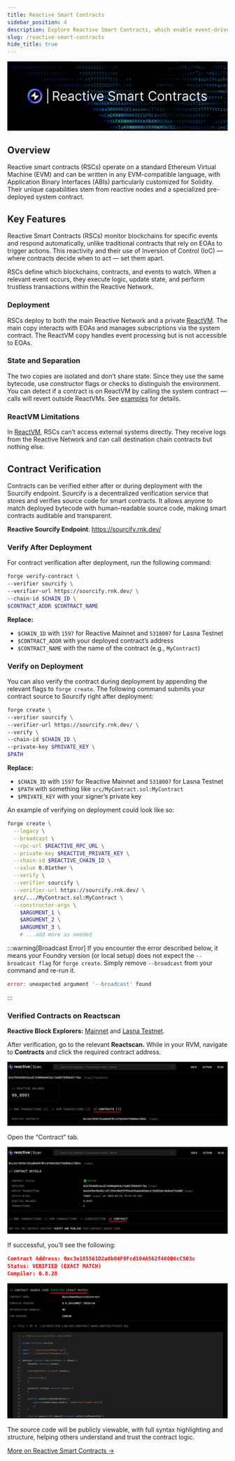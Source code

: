 ```yaml
---
title: Reactive Smart Contracts
sidebar_position: 4
description: Explore Reactive Smart Contracts, which enable event-driven interactions and transaction creation. Learn their setup, processing, and applications through clear examples.
slug: /reactive-smart-contracts
hide_title: true
---
```


![Reactive Smart Contracts Image](./img/reactive-smart-contracts.jpg)

## Overview

Reactive smart contracts (RSCs) operate on a standard Ethereum Virtual Machine (EVM) and can be written in any EVM-compatible language, with Application Binary Interfaces (ABIs) particularly customized for Solidity. Their unique capabilities stem from reactive nodes and a specialized pre-deployed system contract.

## Key Features

Reactive Smart Contracts (RSCs) monitor blockchains for specific events and respond automatically, unlike traditional contracts that rely on EOAs to trigger actions. This reactivity and their use of Inversion of Control (IoC) — where contracts decide when to act — set them apart.

RSCs define which blockchains, contracts, and events to watch. When a relevant event occurs, they execute logic, update state, and perform trustless transactions within the Reactive Network.

### Deployment

RSCs deploy to both the main Reactive Network and a private [ReactVM](./reactvm.md). The main copy interacts with EOAs and manages subscriptions via the system contract. The ReactVM copy handles event processing but is not accessible to EOAs.

### State and Separation

The two copies are isolated and don’t share state. Since they use the same bytecode, use constructor flags or checks to distinguish the environment. You can detect if a contract is on ReactVM by calling the system contract — calls will revert outside ReactVMs. See [examples](./demos.md) for details.

### ReactVM Limitations

In [ReactVM](./reactvm.md), RSCs can’t access external systems directly. They receive logs from the Reactive Network and can call destination chain contracts but nothing else.

## Contract Verification

Contracts can be verified either after or during deployment with the Sourcify endpoint. Sourcify is a decentralized verification service that stores and verifies source code for smart contracts. It allows anyone to match deployed bytecode with human-readable source code, making smart contracts auditable and transparent.

**Reactive Sourcify Endpoint**: https://sourcify.rnk.dev/

### Verify After Deployment

For contract verification after deployment, run the following command:

```bash
forge verify-contract \
--verifier sourcify \
--verifier-url https://sourcify.rnk.dev/ \
--chain-id $CHAIN_ID \
$CONTRACT_ADDR $CONTRACT_NAME
```

**Replace:**

- `$CHAIN_ID` with `1597` for Reactive Mainnet and `5318007` for Lasna Testnet
- `$CONTRACT_ADDR` with your deployed contract’s address
- `$CONTRACT_NAME` with the name of the contract (e.g., `MyContract`)

### Verify on Deployment

You can also verify the contract during deployment by appending the relevant flags to `forge create`. The following command submits your contract source to Sourcify right after deployment:

```bash
forge create \
--verifier sourcify \
--verifier-url https://sourcify.rnk.dev/ \
--verify \
--chain-id $CHAIN_ID \
--private-key $PRIVATE_KEY \
$PATH
```

**Replace:**

- `$CHAIN_ID` with `1597` for Reactive Mainnet and `5318007` for Lasna Testnet
- `$PATH` with something like `src/MyContract.sol:MyContract`
- `$PRIVATE_KEY` with your signer’s private key

An example of verifying on deployment could look like so: 

```bash
forge create \
  --legacy \
  --broadcast \
  --rpc-url $REACTIVE_RPC_URL \
  --private-key $REACTIVE_PRIVATE_KEY \
  --chain-id $REACTIVE_CHAIN_ID \
  --value 0.01ether \
  --verify \
  --verifier sourcify \
  --verifier-url https://sourcify.rnk.dev/ \
  src/.../MyContract.sol:MyContract \
  --constructor-args \
    $ARGUMENT_1 \
    $ARGUMENT_2 \
    $ARGUMENT_3 \
    # ...add more as needed
```

:::warning[Broadcast Error]
If you encounter the error described below, it means your Foundry version (or local setup) does not expect the `--broadcast flag` for `forge create`. Simply remove `--broadcast` from your command and re-run it.

```go
error: unexpected argument '--broadcast' found
```
:::

### Verified Contracts on Reactscan

**Reactive Block Explorers:** [Mainnet](https://reactscan.net/) and [Lasna Testnet](https://lasna.reactscan.net/).

After verification, go to the relevant **Reactscan.** While in your RVM, navigate to **Contracts** and click the required contract address.

![Image a](./img/verify-a.png)

Open the “Contract” tab.

![Image b](./img/verify-b.png)

If successful, you’ll see the following:

```json
Contract Address: 0xc3e185561D2a8b04F0Fcd104A562f460D6cC503c
Status: VERIFIED (EXACT MATCH)
Compiler: 0.8.28
```

![Image c](./img/verify-c.png)

The source code will be publicly viewable, with full syntax highlighting and structure, helping others understand and trust the contract logic.

[More on Reactive Smart Contracts →](../education/module-1/reactive-smart-contracts.md)
